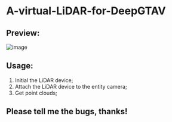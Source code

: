 # A-virtual-LiDAR-for-DeepGTAV  

## Preview:
![image](https://github.com/gdpinchina/A-virtual-LiDAR-for-DeepGTAV/blob/master/20180215130213.png)  

## Usage:
1. Initial the LiDAR device;
2. Attach the LiDAR device to the entity camera;
3. Get point clouds;  

## Please tell me the bugs, thanks!
